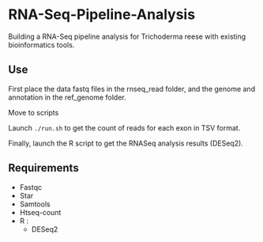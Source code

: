 # RNA-Seq-Pipeline-Analysis
 Building a RNA-Seq pipeline analysis for Trichoderma reese with existing bioinformatics tools.  

## Use
First place the data fastq files in the rnseq_read folder, and the genome and annotation in the ref_genome folder.

Move to scripts

Launch `./run.sh` to get the count of reads for each exon in TSV format.

Finally, launch the R script to get the RNASeq analysis results (DESeq2).

## Requirements
- Fastqc
- Star
- Samtools
- Htseq-count
- R : 
	- DESeq2
